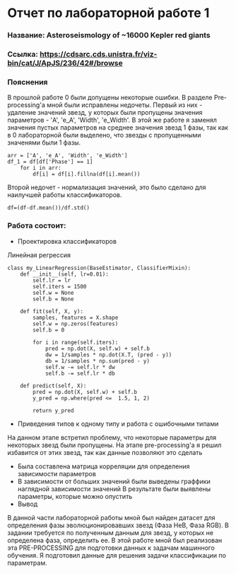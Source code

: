 # Отчет по лабораторной работе 1

### Название: Asteroseismology of ~16000 Kepler red giants

### Ссылка: https://cdsarc.cds.unistra.fr/viz-bin/cat/J/ApJS/236/42#/browse

### Пояснения

В прошлой работе 0 были допущены некоторые ошибки. В разделе Pre-processing'а мной были исправлены недочеты. Первый из них - удаление значений звезд, у которых были пропущены значения параметров - 'A', 'e_A', 'Width', 'e_Width'. В этой же работе я заменял значения пустых параметров на среднее значения звезд 1 фазы, так как в 0 лабораторной были выделено, что звезды с пропущенными значенями были 1 фазы.

```
arr = ['A', 'e_A', 'Width', 'e_Width']
df_1 = df[df['Phase'] == 1]
    for i in arr:    
        df[i] = df[i].fillna(df[i].mean())
```
        
Второй недочет - нормализация значений, это было сделано для наилучшей работы классификаторов.
```
df=(df-df.mean())/df.std()
```
### Работа состоит: 

- Проектировка классификаторов

Линейная регрессия 
```
class my_LinearRegression(BaseEstimator, ClassifierMixin):
    def __init__(self, lr=0.01):
        self.lr = lr
        self.iters = 1500
        self.w = None
        self.b = None
    
    def fit(self, X, y):
        samples, features = X.shape
        self.w = np.zeros(features)
        self.b = 0
        
        for i in range(self.iters):
            pred = np.dot(X, self.w) + self.b
            dw = 1/samples * np.dot(X.T, (pred - y))
            db = 1/samples * np.sum(pred - y)
            self.w -= self.lr * dw
            self.b -= self.lr * db
    
    def predict(self, X):
        pred = np.dot(X, self.w) + self.b
        y_pred = np.where(pred <=  1.5, 1, 2)
            
        return y_pred
 ```       
  
- Приведения типов к одному типу и работа с ошибочными типами

На данном этапе встретил проблему, что некоторые параметры для некоторых звезд были пропущены. На этапе pre-processing'а я решил избавится от этих звезд, так как данные позволяют это сделать

- Была составлена матрица корреляции для определения зависимости параметров
- В зависимости от больших значений были выведены граффики наглядной зависимости значений
В результате были выявлены параметры, которые можно опустить
- Вывод

В данной части лабораторной работы мной был найден датасет для определения фазы эволюционировавших звезд (Фаза HeB, Фаза RGB). В задании требуется по полученным данным для звезд, у которых не определена фаза, определить ее. В этой работе мной был реализован эта PRE-PROCESSING для подготовки данных к задачам машинного обучения. Я подготовил данные для решения задачи классификации по параметрам.
